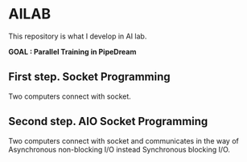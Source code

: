 # AILAB

This repository is what I develop in AI lab.

<strong> GOAL : Parallel Training in PipeDream </strong>

## First step. Socket Programming
Two computers connect with socket. 

## Second step. AIO Socket Programming
Two computers connect with socket and communicates in the way of Asynchronous non-blocking I/O instead Synchronous blocking I/O. 
